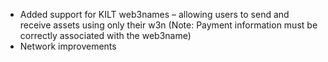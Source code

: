 - Added support for KILT web3names – allowing users to send and receive assets using only their w3n (Note: Payment information must be correctly associated with the web3name)
- Network improvements
